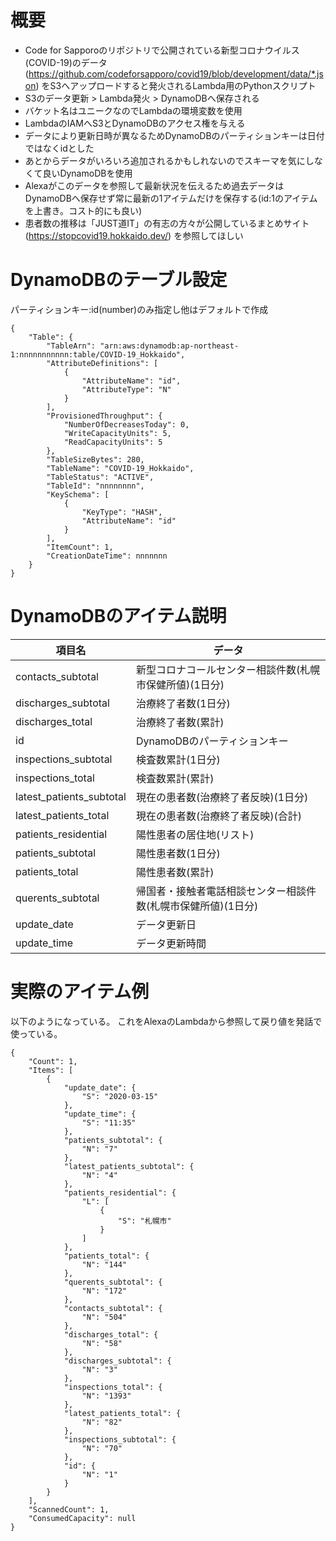 # 概要
- Code for Sapporoのリポジトリで公開されている新型コロナウイルス(COVID-19)のデータ (https://github.com/codeforsapporo/covid19/blob/development/data/*.json) をS3へアップロードすると発火されるLambda用のPythonスクリプト
- S3のデータ更新 > Lambda発火 > DynamoDBへ保存される
- バケット名はユニークなのでLambdaの環境変数を使用
- LambdaのIAMへS3とDynamoDBのアクセス権を与える
- データにより更新日時が異なるためDynamoDBのパーティションキーは日付ではなくidとした
- あとからデータがいろいろ追加されるかもしれないのでスキーマを気にしなくて良いDynamoDBを使用
- Alexaがこのデータを参照して最新状況を伝えるため過去データはDynamoDBへ保存せず常に最新の1アイテムだけを保存する(id:1のアイテムを上書き。コスト的にも良い)
- 患者数の推移は「JUST道IT」の有志の方々が公開しているまとめサイト (https://stopcovid19.hokkaido.dev/) を参照してほしい

# DynamoDBのテーブル設定
パーティションキー:id(number)のみ指定し他はデフォルトで作成

```
{
    "Table": {
        "TableArn": "arn:aws:dynamodb:ap-northeast-1:nnnnnnnnnnn:table/COVID-19_Hokkaido", 
        "AttributeDefinitions": [
            {
                "AttributeName": "id", 
                "AttributeType": "N"
            }
        ], 
        "ProvisionedThroughput": {
            "NumberOfDecreasesToday": 0, 
            "WriteCapacityUnits": 5, 
            "ReadCapacityUnits": 5
        }, 
        "TableSizeBytes": 280, 
        "TableName": "COVID-19_Hokkaido", 
        "TableStatus": "ACTIVE", 
        "TableId": "nnnnnnnn", 
        "KeySchema": [
            {
                "KeyType": "HASH", 
                "AttributeName": "id"
            }
        ], 
        "ItemCount": 1, 
        "CreationDateTime": nnnnnnn
    }
}
```

# DynamoDBのアイテム説明
|  項目名  |  データ  |
| ---- | ---- |
| contacts_subtotal | 新型コロナコールセンター相談件数(札幌市保健所値)(1日分)  |
| discharges_subtotal | 治療終了者数(1日分) |
| discharges_total | 治療終了者数(累計) |
| id | DynamoDBのパーティションキー |
| inspections_subtotal | 検査数累計(1日分) |
| inspections_total | 検査数累計(累計) |
| latest_patients_subtotal | 現在の患者数(治療終了者反映)(1日分) |
| latest_patients_total | 現在の患者数(治療終了者反映)(合計) |
| patients_residential | 陽性患者の居住地(リスト) |
| patients_subtotal | 陽性患者数(1日分) |
| patients_total | 陽性患者数(累計) |
| querents_subtotal | 帰国者・接触者電話相談センター相談件数(札幌市保健所値)(1日分) |
| update_date | データ更新日 |
| update_time | データ更新時間 |


# 実際のアイテム例
以下のようになっている。
これをAlexaのLambdaから参照して戻り値を発話で使っている。

```
{
    "Count": 1, 
    "Items": [
        {
            "update_date": {
                "S": "2020-03-15"
            }, 
            "update_time": {
                "S": "11:35"
            }, 
            "patients_subtotal": {
                "N": "7"
            }, 
            "latest_patients_subtotal": {
                "N": "4"
            }, 
            "patients_residential": {
                "L": [
                    {
                        "S": "札幌市"
                    }
                ]
            }, 
            "patients_total": {
                "N": "144"
            }, 
            "querents_subtotal": {
                "N": "172"
            }, 
            "contacts_subtotal": {
                "N": "504"
            }, 
            "discharges_total": {
                "N": "58"
            }, 
            "discharges_subtotal": {
                "N": "3"
            }, 
            "inspections_total": {
                "N": "1393"
            }, 
            "latest_patients_total": {
                "N": "82"
            }, 
            "inspections_subtotal": {
                "N": "70"
            }, 
            "id": {
                "N": "1"
            }
        }
    ], 
    "ScannedCount": 1, 
    "ConsumedCapacity": null
}
```
